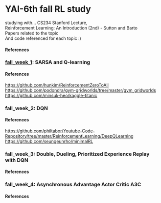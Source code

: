 # YAI-6th fall RL study
  
studying with...
CS234 Stanford Lecture,  
Reinforcement Learning: An Introduction (2nd) - Sutton and Barto  
Papers related to the topic  
And code referenced for each topic :)  

#### References

### [fall_week_1](https://github.com/laphisboy/RL_fall/tree/master/fall_week_1): SARSA and Q-learning

#### References  
https://github.com/hunkim/ReinforcementZeroToAll  
https://github.com/podondra/gym-gridworlds/tree/master/gym_gridworlds  
https://github.com/minsuk-heo/kaggle-titanic

### fall_week_2: DQN

#### References
https://github.com/philtabor/Youtube-Code-Repository/tree/master/ReinforcementLearning/DeepQLearning
https://github.com/seungeunrho/minimalRL

### fall_week_3: Double, Dueling, Prioritized Experience Replay with DQN

#### References


### fall_week_4: Asynchronous Advantage Actor Critic A3C

#### References
